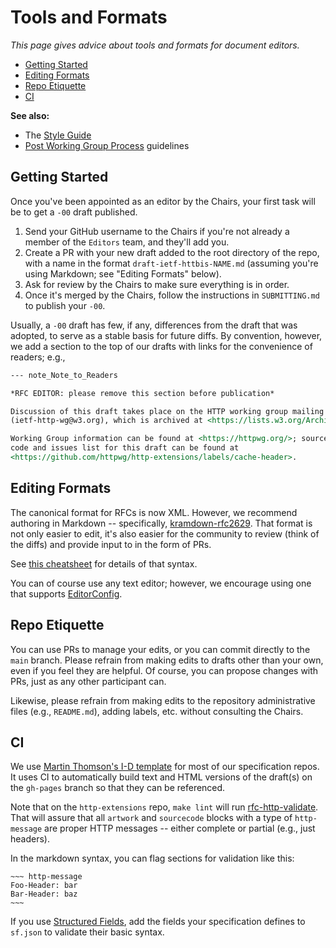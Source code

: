 
# Tools and Formats

_This page gives advice about tools and formats for document editors._

<!-- START doctoc generated TOC please keep comment here to allow auto update -->
<!-- DON'T EDIT THIS SECTION, INSTEAD RE-RUN doctoc TO UPDATE -->

- [Getting Started](#getting-started)
- [Editing Formats](#editing-formats)
- [Repo Etiquette](#repo-etiquette)
- [CI](#ci)

<!-- END doctoc generated TOC please keep comment here to allow auto update -->
  
**See also:**

* The [Style Guide](style-guide)
* [Post Working Group Process](https://github.com/httpwg/wiki/wiki/Editors:--Post-Working-Group-Process) guidelines

## Getting Started

Once you've been appointed as an editor by the Chairs, your first task will be to get a `-00` draft published. 

1. Send your GitHub username to the Chairs if you're not already a member of the `Editors` team, and they'll add you.
2. Create a PR with your new draft added to the root directory of the repo, with a name in the format `draft-ietf-httbis-NAME.md` (assuming you're using Markdown; see "Editing Formats" below).
3. Ask for review by the Chairs to make sure everything is in order.
4. Once it's merged by the Chairs, follow the instructions in `SUBMITTING.md` to publish your `-00`.

Usually, a `-00` draft has few, if any, differences from the draft that was adopted, to serve as a stable basis for future diffs. By convention, however, we add a section to the top of our drafts with links for the convenience of readers; e.g.,

~~~ markdown
--- note_Note_to_Readers

*RFC EDITOR: please remove this section before publication*

Discussion of this draft takes place on the HTTP working group mailing list
(ietf-http-wg@w3.org), which is archived at <https://lists.w3.org/Archives/Public/ietf-http-wg/>.

Working Group information can be found at <https://httpwg.org/>; source
code and issues list for this draft can be found at
<https://github.com/httpwg/http-extensions/labels/cache-header>.
~~~

## Editing Formats

The canonical format for RFCs is now XML. However, we recommend authoring in Markdown -- specifically, [kramdown-rfc2629](https://github.com/cabo/kramdown-rfc2629). That format is not only easier to edit, it's also easier for the community to review (think of the diffs) and provide input to in the form of PRs.

See [this cheatsheet](https://github.com/cabo/kramdown-rfc2629/wiki/Syntax) for details of that syntax.

You can of course use any text editor; however, we encourage using one that supports [EditorConfig](https://editorconfig.org).

## Repo Etiquette

You can use PRs to manage your edits, or you can commit directly to the `main` branch. Please refrain from making edits to drafts other than your own, even if you feel they are helpful. Of course, you can propose changes with PRs, just as any other participant can.

Likewise, please refrain from making edits to the repository administrative files (e.g., `README.md`), adding labels, etc. without consulting the Chairs.

## CI

We use [Martin Thomson's I-D template](https://github.com/martinthomson/i-d-template) for most of our specification repos. It uses CI to automatically build text and HTML versions of the draft(s) on the `gh-pages` branch so that they can be referenced. 

Note that on the `http-extensions` repo, `make lint` will run [rfc-http-validate](https://github.com/mnot/rfc-http-validate). That will assure that all `artwork` and `sourcecode` blocks with a type of `http-message` are proper HTTP messages -- either complete or partial (e.g., just headers).

In the markdown syntax, you can flag sections for validation like this:

    ~~~ http-message
    Foo-Header: bar
    Bar-Header: baz
    ~~~

If you use [Structured Fields](https://httpwg.org/specs/rfc8941.html), add the fields your specification defines to `sf.json` to validate their basic syntax.

